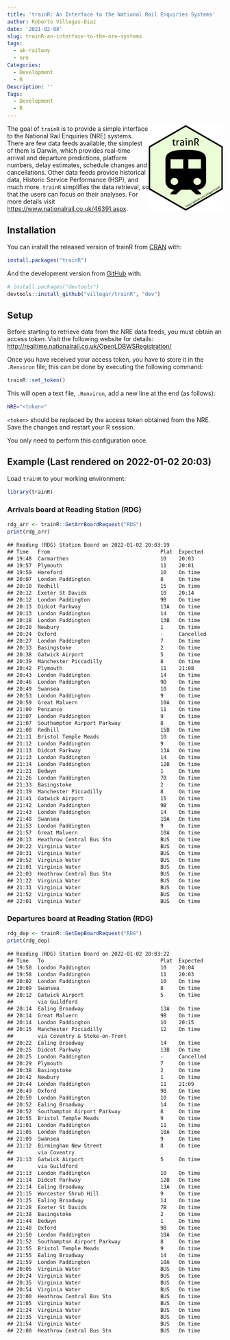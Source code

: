```yaml
---
title: 'trainR: An Interface to the National Rail Enquiries Systems'
author: Roberto Villegas-Diaz
date: '2021-02-08'
slug: trainR-an-interface-to-the-nre-systems
tags:
  - uk-railway
  - nre
Categories:
  - Development
  - R
Description: ''
Tags:
  - Development
  - R
---
```


<img src="https://raw.githubusercontent.com/villegar/trainR/main/inst/images/logo.png" alt="logo" align="right" height=200px/>

The goal of `trainR` is to provide a simple interface to the 
National Rail Enquiries (NRE) systems. There are few data feeds 
available, the simplest of them is Darwin, which provides real-time 
arrival and departure predictions, platform numbers, delay estimates, 
schedule changes and cancellations. Other data feeds provide historical 
data, Historic Service Performance (HSP), and much more. `trainR` 
simplifies the data retrieval, so that the users can focus on their 
analyses. For more details visit 
https://www.nationalrail.co.uk/46391.aspx.

## Installation

You can install the released version of trainR from [CRAN](https://CRAN.R-project.org) with:

``` r
install.packages("trainR")
```

And the development version from [GitHub](https://github.com/) with:

``` r
# install.packages("devtools")
devtools::install_github("villegar/trainR", "dev")
```

## Setup
Before starting to retrieve data from the NRE data feeds, you must obtain an access token. 
Visit the following website for details: http://realtime.nationalrail.co.uk/OpenLDBWSRegistration/

Once you have received your access token, you have to store it in the `.Renviron` file; this can be 
done by executing the following command:


```r
trainR::set_token()
```

This will open a text file, `.Renviron`, add a new line at the end (as follows):

```bash
NRE="<token>"
```

`<token>` should be replaced by the access token obtained from the NRE. Save the changes and restart 
your R session.

You only need to perform this configuration once.

## Example (Last rendered on 2022-01-02 20:03)

Load `trainR` to your working environment:

```r
library(trainR)
```

### Arrivals board at Reading Station (RDG)


```r
rdg_arr <- trainR::GetArrBoardRequest("RDG")
print(rdg_arr)
```

```
## Reading (RDG) Station Board on 2022-01-02 20:03:19
## Time   From                                    Plat  Expected
## 19:48  Carmarthen                              10    20:03
## 19:57  Plymouth                                11    20:01
## 19:59  Hereford                                10    On time
## 20:07  London Paddington                       8     On time
## 20:10  Redhill                                 15    On time
## 20:12  Exeter St Davids                        10    20:14
## 20:12  London Paddington                       9B    On time
## 20:13  Didcot Parkway                          13A   On time
## 20:13  London Paddington                       14    On time
## 20:18  London Paddington                       13B   On time
## 20:20  Newbury                                 1     On time
## 20:24  Oxford                                  -     Cancelled
## 20:27  London Paddington                       7     On time
## 20:33  Basingstoke                             2     On time
## 20:38  Gatwick Airport                         5     On time
## 20:39  Manchester Piccadilly                   8     On time
## 20:42  Plymouth                                11    21:08
## 20:43  London Paddington                       14    On time
## 20:46  London Paddington                       9B    On time
## 20:49  Swansea                                 10    On time
## 20:53  London Paddington                       9     On time
## 20:59  Great Malvern                           10A   On time
## 21:00  Penzance                                11    On time
## 21:07  London Paddington                       9     On time
## 21:07  Southampton Airport Parkway             8     On time
## 21:08  Redhill                                 15B   On time
## 21:11  Bristol Temple Meads                    10    On time
## 21:12  London Paddington                       9     On time
## 21:13  Didcot Parkway                          13A   On time
## 21:13  London Paddington                       14    On time
## 21:14  London Paddington                       12B   On time
## 21:21  Bedwyn                                  1     On time
## 21:26  London Paddington                       7B    On time
## 21:33  Basingstoke                             2     On time
## 21:39  Manchester Piccadilly                   8     On time
## 21:41  Gatwick Airport                         15    On time
## 21:42  London Paddington                       9B    On time
## 21:43  London Paddington                       14    On time
## 21:48  Swansea                                 10A   On time
## 21:53  London Paddington                       9     On time
## 21:57  Great Malvern                           10A   On time
## 20:13  Heathrow Central Bus Stn                BUS   On time
## 20:22  Virginia Water                          BUS   On time
## 20:31  Virginia Water                          BUS   On time
## 20:52  Virginia Water                          BUS   On time
## 21:01  Virginia Water                          BUS   On time
## 21:03  Heathrow Central Bus Stn                BUS   On time
## 21:22  Virginia Water                          BUS   On time
## 21:31  Virginia Water                          BUS   On time
## 21:52  Virginia Water                          BUS   On time
## 22:01  Virginia Water                          BUS   On time
```

### Departures board at Reading Station (RDG)


```r
rdg_dep <- trainR::GetDepBoardRequest("RDG")
print(rdg_dep)
```

```
## Reading (RDG) Station Board on 2022-01-02 20:03:22
## Time   To                                      Plat  Expected
## 19:50  London Paddington                       10    20:04
## 19:58  London Paddington                       11    20:03
## 20:02  London Paddington                       10    On time
## 20:09  Swansea                                 8     On time
## 20:12  Gatwick Airport                         5     On time
##        via Guildford                           
## 20:14  Ealing Broadway                         13A   On time
## 20:14  Great Malvern                           9B    On time
## 20:14  London Paddington                       10    20:15
## 20:15  Manchester Piccadilly                   12    On time
##        via Coventry & Stoke-on-Trent           
## 20:22  Ealing Broadway                         14    On time
## 20:25  Didcot Parkway                          13B   On time
## 20:25  London Paddington                       -     Cancelled
## 20:29  Plymouth                                7     On time
## 20:38  Basingstoke                             2     On time
## 20:42  Newbury                                 1     On time
## 20:44  London Paddington                       11    21:09
## 20:49  Oxford                                  9B    On time
## 20:50  London Paddington                       10    On time
## 20:52  Ealing Broadway                         14    On time
## 20:52  Southampton Airport Parkway             8     On time
## 20:55  Bristol Temple Meads                    9     On time
## 21:01  London Paddington                       11    On time
## 21:05  London Paddington                       10A   On time
## 21:09  Swansea                                 9     On time
## 21:12  Birmingham New Street                   8     On time
##        via Coventry                            
## 21:13  Gatwick Airport                         5     On time
##        via Guildford                           
## 21:13  London Paddington                       10    On time
## 21:14  Didcot Parkway                          12B   On time
## 21:14  Ealing Broadway                         13A   On time
## 21:15  Worcester Shrub Hill                    9     On time
## 21:25  Ealing Broadway                         14    On time
## 21:28  Exeter St Davids                        7B    On time
## 21:38  Basingstoke                             2     On time
## 21:44  Bedwyn                                  1     On time
## 21:48  Oxford                                  9B    On time
## 21:50  London Paddington                       10A   On time
## 21:52  Southampton Airport Parkway             8     On time
## 21:55  Bristol Temple Meads                    9     On time
## 21:55  Ealing Broadway                         14    On time
## 21:59  London Paddington                       10A   On time
## 20:05  Virginia Water                          BUS   On time
## 20:24  Virginia Water                          BUS   On time
## 20:35  Virginia Water                          BUS   On time
## 20:54  Virginia Water                          BUS   On time
## 21:00  Heathrow Central Bus Stn                BUS   On time
## 21:05  Virginia Water                          BUS   On time
## 21:24  Virginia Water                          BUS   On time
## 21:35  Virginia Water                          BUS   On time
## 21:54  Virginia Water                          BUS   On time
## 22:00  Heathrow Central Bus Stn                BUS   On time
```
